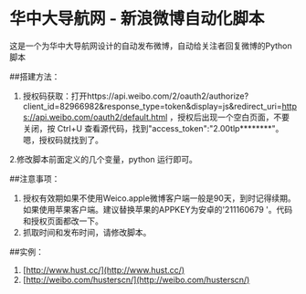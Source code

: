华中大导航网 - 新浪微博自动化脚本
===========
这是一个为华中大导航网设计的自动发布微博，自动给关注者回复微博的Python脚本

##搭建方法：
1. 授权码获取：打开https://api.weibo.com/2/oauth2/authorize?client_id=82966982&response_type=token&display=js&redirect_uri=https://api.weibo.com/oauth2/default.html ，授权后出现一个空白页面，不要关闭，按 Ctrl+U 查看源代码，找到"access_token":"2.00tlp********"。嗯，授权码就找到了。

2.修改脚本前面定义的几个变量，python 运行即可。

##注意事项：
 1. 授权有效期如果不使用Weico.apple微博客户端一般是90天，到时记得续期。如果使用苹果客户端。建议替换苹果的APPKEY为安卓的'211160679 '。代码和授权页面都改一下。
 2. 抓取时间和发布时间，请修改脚本。
 
##实例：
 1. [http://www.hust.cc/](http://www.hust.cc/)
 2. [http://weibo.com/husterscn/](http://weibo.com/husterscn/)

